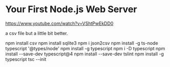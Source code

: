 # Your First Node.js Web Server
https://www.youtube.com/watch?v=VShtPwEkDD0

a csv file but a little bit better.

npm install csv
npm install sqlite3
npm i json2csv
npm install -g ts-node typescript '@types/node'
npm install -g typescript
npm i -D typescript
npm install --save-dev typescript@4
npm install --save-dev tslint
npm install -g typescript
tsc --init